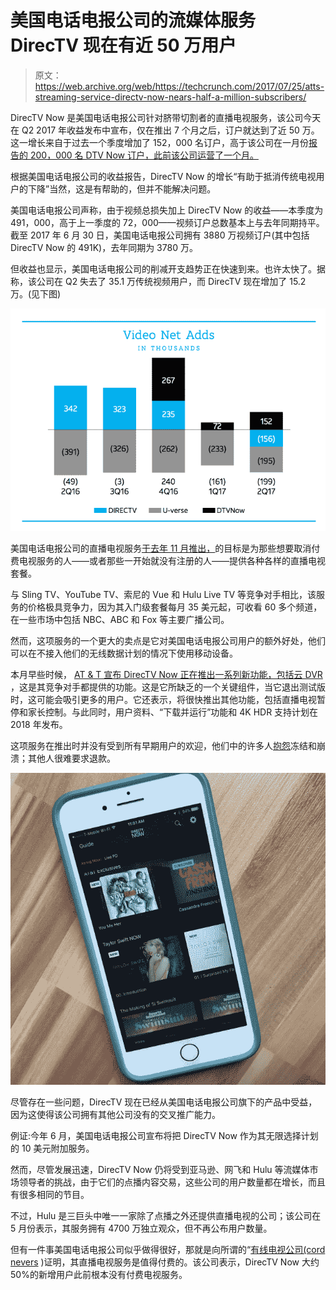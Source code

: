 # 美国电话电报公司的流媒体服务 DirecTV 现在有近 50 万用户 

> 原文：<https://web.archive.org/web/https://techcrunch.com/2017/07/25/atts-streaming-service-directv-now-nears-half-a-million-subscribers/>

DirecTV Now 是美国电话电报公司针对脐带切割者的直播电视服务，该公司今天在 Q2 2017 年收益发布中宣布，仅在推出 7 个月之后，订户就达到了近 50 万。这一增长来自于过去一个季度增加了 152，000 名订户，高于该公司在一月份[报告的 200，000 名 DTV Now 订户，此前该公司运营了一个月。](https://web.archive.org/web/20221209072831/https://beta.techcrunch.com/2017/01/20/despite-glitches-atts-directv-now-hits-200000-subscribers-in-its-first-month/)

根据美国电话电报公司的收益报告，DirecTV Now 的增长“有助于抵消传统电视用户的下降”当然，这是有帮助的，但并不能解决问题。

美国电话电报公司声称，由于视频总损失加上 DirecTV Now 的收益——本季度为 491，000，高于上一季度的 72，000——视频订户总数基本上与去年同期持平。截至 2017 年 6 月 30 日，美国电话电报公司拥有 3880 万视频订户(其中包括 DirecTV Now 的 491K)，去年同期为 3780 万。

但收益也显示，美国电话电报公司的削减开支趋势正在快速到来。也许太快了。据称，该公司在 Q2 失去了 35.1 万传统视频用户，而 DirecTV 现在增加了 15.2 万。(见下图)

![](img/25989f18c647982c80903a76fe0a3271.png)

美国电话电报公司的直播电视服务[于去年 11 月推出，](https://web.archive.org/web/20221209072831/https://beta.techcrunch.com/2016/11/28/att-unveils-its-tv-streaming-service-directv-now-which-will-launch-on-nov-30/)的目标是为那些想要取消付费电视服务的人——或者那些一开始就没有注册的人——提供各种各样的直播电视套餐。

与 Sling TV、YouTube TV、索尼的 Vue 和 Hulu Live TV 等竞争对手相比，该服务的价格极具竞争力，因为其入门级套餐每月 35 美元起，可收看 60 多个频道，在一些市场中包括 NBC、ABC 和 Fox 等主要广播公司。

然而，这项服务的一个更大的卖点是它对美国电话电报公司用户的额外好处，他们可以在不接入他们的无线数据计划的情况下使用移动设备。

本月早些时候， [AT & T 宣布 DirecTV Now 正在推出一系列新功能，包括云 DVR](https://web.archive.org/web/20221209072831/https://beta.techcrunch.com/2017/07/13/atts-streaming-service-directv-now-is-getting-cloud-dvr-parental-controls-and-other-features/) ，这是其竞争对手都提供的功能。这是它所缺乏的一个关键组件，当它退出测试版时，这可能会吸引更多的用户。它还表示，将很快推出其他功能，包括直播电视暂停和家长控制。与此同时，用户资料、“下载并运行”功能和 4K HDR 支持计划在 2018 年发布。

这项服务在推出时并没有受到所有早期用户的欢迎，他们中的许多人[抱怨](https://web.archive.org/web/20221209072831/https://beta.techcrunch.com/2017/01/16/att-denies-refunds-for-directv-now-customers-despite-the-services-performance-issues/)冻结和崩溃；其他人很难要求退款。

![](img/7c0d0ecf98fc78e15b6920ade1d27981.png)

尽管存在一些问题，DirecTV 现在已经从美国电话电报公司旗下的产品中受益，因为这使得该公司拥有其他公司没有的交叉推广能力。

例证:今年 6 月，美国电话电报公司宣布将把 DirecTV Now 作为其无限选择计划的 10 美元附加服务。

然而，尽管发展迅速，DirecTV Now 仍将受到亚马逊、网飞和 Hulu 等流媒体市场领导者的挑战，由于它们的点播内容交易，这些公司的用户数量都在增长，而且有很多相同的节目。

不过，Hulu 是三巨头中唯一一家除了点播之外还提供直播电视的公司；该公司在 5 月份表示，其服务拥有 4700 万独立观众，但不再公布用户数量。

但有一件事美国电话电报公司似乎做得很好，那就是向所谓的“[有线电视公司(cord nevers](https://web.archive.org/web/20221209072831/https://en.wikipedia.org/wiki/Cord-cutting#.22Cord-nevers.22) )证明，其直播电视服务是值得付费的。该公司表示，DirecTV Now 大约 50%的新增用户此前根本没有付费电视服务。
